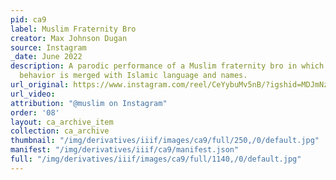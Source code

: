 ```yaml
---
pid: ca9
label: Muslim Fraternity Bro
creator: Max Johnson Dugan
source: Instagram
_date: June 2022
description: A parodic performance of a Muslim fraternity bro in which typical hypermasculine
  behavior is merged with Islamic language and names.
url_original: https://www.instagram.com/reel/CeYybuMv5nB/?igshid=MDJmNzVkMjY%3D
url_video:
attribution: "@muslim on Instagram"
order: '08'
layout: ca_archive_item
collection: ca_archive
thumbnail: "/img/derivatives/iiif/images/ca9/full/250,/0/default.jpg"
manifest: "/img/derivatives/iiif/ca9/manifest.json"
full: "/img/derivatives/iiif/images/ca9/full/1140,/0/default.jpg"
---
```


